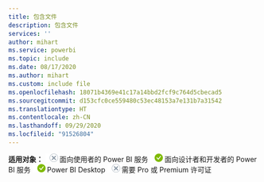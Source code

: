 ```yaml
---
title: 包含文件
description: 包含文件
services: ''
author: mihart
ms.service: powerbi
ms.topic: include
ms.date: 08/17/2020
ms.author: mihart
ms.custom: include file
ms.openlocfilehash: 18071b4369e41c17a14bbd2fcf9c764d5cbecad5
ms.sourcegitcommit: d153cfc0ce559480c53ec48153a7e131b7a31542
ms.translationtype: HT
ms.contentlocale: zh-CN
ms.lasthandoff: 09/29/2020
ms.locfileid: "91526804"
---
```

<Token>**适用对象：** ![不适用于](media/no.png)面向使用者的 Power BI 服务 ![适用于](media/yes.png)面向设计者和开发者的 Power BI 服务 ![适用于 ](media/yes.png)Power BI Desktop ![不适用于](media/no.png)需要 Pro 或 Premium 许可证 </Token>